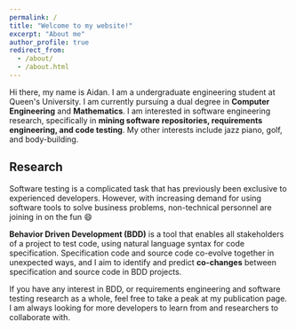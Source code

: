 ```yaml
---
permalink: /
title: "Welcome to my website!"
excerpt: "About me"
author_profile: true
redirect_from: 
  - /about/
  - /about.html
---
```


Hi there, my name is Aidan.
I am a undergraduate engineering student at Queen's University. I am currently pursuing a dual degree in **Computer Engineering** and **Mathematics**.
I am interested in software engineering research, specifically in **mining software repositories, requirements engineering, and code testing**.
My other interests include jazz piano, golf, and body-building.  

## Research
Software testing is a complicated task that has previously been exclusive to experienced developers. However, with increasing demand for using software tools to solve business problems, non-technical personnel are joining in on the fun :smile:

**Behavior Driven Development (BDD)** is a tool that enables all stakeholders of a project to test code, using natural language syntax for code specification. Specification code and source code co-evolve together in unexpected ways, and I aim to identify and predict **co-changes** between specification and source code in BDD projects.

If you have any interest in BDD, or requirements engineering and software testing research as a whole, feel free to take a peak at my publication page. I am always looking for more developers to learn from and researchers to collaborate with.
